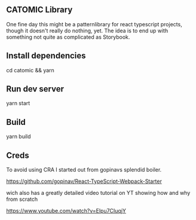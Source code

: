 ## CATOMIC Library

One fine day this might be a patternlibrary for react typescript projects, though it doesn't really do nothing, yet.
The idea is to end up with something not quite as complicated as Storybook.

## Install dependencies

cd catomic &&
yarn

## Run dev server

yarn start

## Build

yarn build


## Creds

To avoid using CRA I started out from gopinavs splendid boiler. 

https://github.com/gopinav/React-TypeScript-Webpack-Starter 

wich also has a greatly detailed video tutorial on YT showing how and why from scratch 

https://www.youtube.com/watch?v=Elpu7CIuqjY
